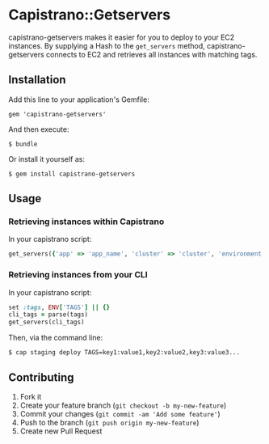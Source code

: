 # Capistrano::Getservers

capistrano-getservers makes it easier for you to deploy to your EC2
instances.  By supplying a Hash to the `get_servers` method,
capistrano-getservers connects to EC2 and retrieves all instances with
matching tags.


## Installation

Add this line to your application's Gemfile:

    gem 'capistrano-getservers'

And then execute:

    $ bundle

Or install it yourself as:

    $ gem install capistrano-getservers

## Usage

### Retrieving instances within Capistrano

In your capistrano script:
```ruby
get_servers({'app' => 'app_name', 'cluster' => 'cluster', 'environment' => 'environment' ... })
```

### Retrieving instances from your CLI

In your capistrano script:
```ruby
set :tags, ENV['TAGS'] || {}
cli_tags = parse(tags)
get_servers(cli_tags)
```

Then, via the command line:

`$ cap staging deploy TAGS=key1:value1,key2:value2,key3:value3...`


## Contributing

1. Fork it
2. Create your feature branch (`git checkout -b my-new-feature`)
3. Commit your changes (`git commit -am 'Add some feature'`)
4. Push to the branch (`git push origin my-new-feature`)
5. Create new Pull Request
